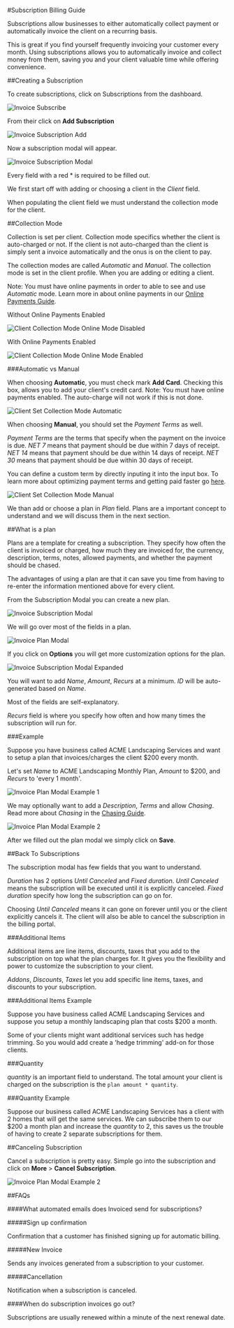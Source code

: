 #Subscription Billing Guide

Subscriptions allow businesses to either automatically collect payment or automatically invoice the client on a recurring basis.

This is great if you find yourself frequently invoicing your customer every month.  Using subscriptions allows you to automatically invoice and collect money from them, saving you and your client valuable time while offering convenience.

##Creating a Subscription

To create subscriptions, click on Subscriptions from the dashboard.  

![Invoice Subscribe](../img/invoice-subscription.png)

From their click on **Add Subscription**

![Invoice Subscription Add](../img/invoice-subscription-create.png)

Now a subscription modal will appear.

![Invoice Subscription Modal](../img/invoice-subscription-modal.png)

Every field with a red * is required to be filled out.

We first start off with adding or choosing a client in the *Client* field.

When populating the client field we must understand the collection mode for the client.

##Collection Mode

Collection is set per client.  Collection mode specifics whether the client is auto-charged or not. If the client is not auto-charged than the client is simply sent a invoice automatically and the onus is on the client to pay. 

The collection modes are called *Automatic* and *Manual*. The collection mode is set in the client profile.  When you are adding or editing a client.

Note: You must have online payments in order to able to see and use *Automatic* mode.  Learn more in about online payments in our [Online Payments Guide](/docs/guides/payments).  

Without Online Payments Enabled

![Client Collection Mode Online Mode Disabled](../img/invoice-client-collection-mode-automatic-disabled.png) 

With Online Payments Enabled

![Client Collection Mode Online Mode Enabled](../img/invoice-client-set-collection-mode.png) 

###Automatic vs Manual

When choosing **Automatic**, you must check mark **Add Card**.  Checking this box, allows you to add your client's credit card.  Note: You must have online payments enabled.  The auto-charge will not work if this is not done. 

![Client Set Collection Mode Automatic](../img/invoice-client-collection-mode-automatic.png)

When choosing **Manual**, you should set the *Payment Terms* as well.  

*Payment Terms* are the terms that specify when the payment on the invoice is due.  *NET 7* means that payment should be due within 7 days of receipt.  *NET 14* means that payment should be due within 14 days of receipt. *NET 30* means that payment should be due within 30 days of receipt.  

You can define a custom term by directly inputing it into the input box.  To learn more about optimizing payment terms and getting paid faster go [here](http://blog.invoiced.com/how-to-get-paid-faster-on-your-invoice-part-i/).

![Client Set Collection Mode Manual](../img/invoice-client-collection-mode-manual.png)

We than add or choose a plan in *Plan* field.  Plans are a important concept to understand and we will discuss them in the next section.

##What is a plan

Plans are a template for creating a subscription.  They specify how often the client is invoiced or charged, how much they are invoiced for, the currency, description, terms, notes, allowed payments, and whether the payment should be chased.

The advantages of using a plan are that it can save you time from having to re-enter the information mentioned above for every client.  

From the Subscription Modal you can create a new plan.

![Invoice Subscription Modal](../img/invoice-subscription-plan.png)

We will go over most of the fields in a plan.

![Invoice Plan Modal](../img/invoice-plan-modal.png)

If you click on **Options** you will get more customization options for the plan.

![Invoice Subscription Modal Expanded](../img/invoice-plan-modal-expanded.png)

You will want to add *Name*, *Amount*, *Recurs* at a minimum.  *ID* will be auto-generated based on *Name*.

Most of the fields are self-explanatory.  

*Recurs* field is where you specify how often and how many times the subscription will run for.

###Example 

Suppose you have business called ACME Landscaping Services and want to setup a plan that invoices/charges the client $200 every month.

Let's set *Name* to ACME Landscaping Monthly Plan,
*Amount* to $200,
and *Recurs* to 'every 1 month'.

![Invoice Plan Modal Example 1](../img/invoice-plan-modal-example-1.png)

We may optionally want to add a *Description*, *Terms* and allow *Chasing*.
Read more about *Chasing* in the [Chasing Guide](/docs/guides/chasing).

![Invoice Plan Modal Example 2](../img/invoice-plan-modal-example-2.png)

After we filled out the plan modal we simply click on **Save**.

##Back To Subscriptions

The subscription modal has few fields that you want to understand. 

*Duration* has 2 options *Until Canceled* and *Fixed duration*.  *Until Canceled* means the subscription will be executed until it is explicitly canceled.  *Fixed duration* specify how long the subscription can go on for.

Choosing *Until Canceled* means it can gone on forever until you or the client explicitly cancels it.  The client will also be able to cancel the subscription in the billing portal.

###Additional Items

Additional items are line items, discounts, taxes that you add to the subscription on top what the plan charges for.  It gives you the flexibility and power to customize the subscription to your client.

*Addons*, *Discounts*, *Taxes* let you add specific line items, taxes, and discounts to your subscription.

###Additional Items Example

Suppose you have business called ACME Landscaping Services and suppose you setup a monthly landscaping plan that costs $200 a month.  

Some of your clients might want additional services such has hedge trimming.  So you would add create a 'hedge trimming' add-on for those clients.

###Quantity

*quantity* is an important field to understand.  The total amount your client is charged on the subscription is the `plan amount * quantity`. 

###Quantity Example

Suppose our business called ACME Landscaping Services has a client with 2 homes that will get the same services.  We can subscribe them to our $200 a month plan and increase the *quantity* to 2, this saves us the trouble of having to create 2 separate subscriptions for them.

##Canceling Subscription

Cancel a subscription is pretty easy.  Simple go into the subscription and click on **More** > **Cancel Subscription**. 

![Invoice Plan Modal Example 2](../img/invoice-subscription-cancel.png)

##FAQs

####What automated emails does Invoiced send for subscriptions? 

#####Sign up confirmation

Confirmation that a customer has finished signing up for automatic billing.

#####New Invoice

Sends any invoices generated from a subscription to your customer.

#####Cancellation

Notification when a subscription is canceled.

####When do subscription invoices go out?

Subscriptions are usually renewed within a minute of the next renewal date.

